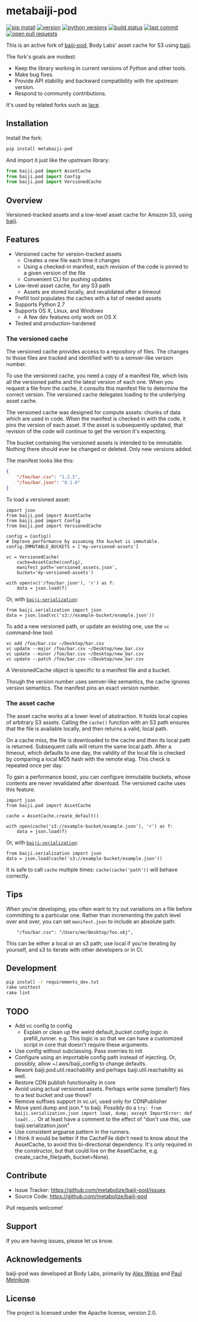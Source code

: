 metabaiji-pod
=============

[![pip install](https://img.shields.io/badge/pip%20install-metabaiji--pod-f441b8.svg?style=flat-square)][pypi]
[![version](https://img.shields.io/pypi/v/metabaiji-pod.svg?style=flat-square)][pypi]
[![python versions](https://img.shields.io/pypi/pyversions/metabaiji-pod.svg?style=flat-square)][pypi]
[![build status](https://img.shields.io/circleci/project/github/metabolize/baiji-pod/master.svg?style=flat-square)][circle]
[![last commit](https://img.shields.io/github/last-commit/metabolize/baiji-pod.svg?style=flat-square)][commits]
[![open pull requests](https://img.shields.io/github/issues-pr/metabolize/baiji-pod.svg?style=flat-square)][pull requests]

This is an active fork of [baiji-pod][upstream], Body Labs' asset cache for S3 using [baiji][].

The fork's goals are modest:

- Keep the library working in current versions of Python and other tools.
- Make bug fixes.
- Provide API stability and backward compatibility with the upstream version.
- Respond to community contributions.

It's used by related forks such as [lace][].

[upstream]: https://github.com/bodylabs/baiji-pod
[circle]: https://circleci.com/gh/metabolize/baiji-pod
[pypi]: https://pypi.org/project/metabaiji-pod/
[pull requests]: https://github.com/metabolize/baiji-pod/pulls
[commits]: https://github.com/metabolize/baiji-pod/commits/master
[baiji]: https://github.com/bodylabs/baiji
[lace]: https://github.com/metabolize/lace


Installation
------------

Install the fork:

```sh
pip install metabaiji-pod
```

And import it just like the upstream library:

```py
from baiji.pod import AssetCache
from baiji.pod import Config
from baiji.pod import VersionedCache
```


Overview
--------

Versioned-tracked assets and a low-level asset cache for Amazon S3, using
[baiji][].


Features
--------

- Versioned cache for version-tracked assets
    - Creates a new file each time it changes
    - Using a checked-in manifest, each revision of the code is pinned to a
      given version of the file
    - Convenient CLI for pushing updates
- Low-level asset cache, for any S3 path
    - Assets are stored locally, and revalidated after a timeout
- Prefill tool populates the caches with a list of needed assets
- Supports Python 2.7
- Supports OS X, Linux, and Windows
    - A few dev features only work on OS X
- Tested and production-hardened


### The versioned cache

The versioned cache provides access to a repository of files. The changes to
those files are tracked and identified with to a semver-like version number.

To use the versioned cache, you need a copy of a manifest file, which lists
all the versioned paths and the latest version of each one. When you request a
file from the cache, it consults this manifest file to determine the correct
version. The versioned cache delegates loading to the underlying asset cache.

The versioned cache was designed for compute assets: chunks of data which are
used in code. When the manifest is checked in with the code, it pins the
version of each asset. If the asset is subsequently updated, that revision
of the code will continue to get the version it's expecting.

The bucket containing the versioned assets is intended to be immutable.
Nothing there should ever be changed or deleted. Only new versions added.

The manifest looks like this:

```json
{
    "/foo/bar.csv": "1.2.5",
    "/foo/bar.json": "0.1.6"
}
```

To load a versioned asset:

```
import json
from baiji.pod import AssetCache
from baiji.pod import Config
from baiji.pod import VersionedCache

config = Config()
# Improve performance by assuming the bucket is immutable.
config.IMMUTABLE_BUCKETS = ['my-versioned-assets']

vc = VersionedCache(
    cache=AssetCache(config),
    manifest_path='versioned_assets.json',
    bucket='my-versioned-assets')

with open(vc('/foo/bar.json'), 'r') as f:
    data = json.load(f)
```

Or, with [`baiji-serialization`][baiji-serialization]:

```
from baiji.serialization import json
data = json.load(vc('s3://example-bucket/example.json'))
```

To add a new versioned path, or update an existing one, use the `vc`
command-line tool:

```
vc add /foo/bar.csv ~/Desktop/bar.csv
vc update --major /foo/bar.csv ~/Desktop/new_bar.csv
vc update --minor /foo/bar.csv ~/Desktop/new_bar.csv
vc update --patch /foo/bar.csv ~/Desktop/new_bar.csv
```

A VersionedCache object is specific to a manifest file and a bucket.

Though the version number uses semver-like semantics, the cache ignores
version semantics. The manifest pins an exact version number.


### The asset cache

The asset cache works at a lower level of abstraction. It holds local copies
of arbitrary S3 assets. Calling the `cache()` function with an S3 path ensures
that the file is available locally, and then returns a valid, local path.

On a cache miss, the file is downloaded to the cache and then its local path
is returned. Subsequent calls will return the same local path. After a
timeout, which defaults to one day, the validity of the local file is checked
by comparing a local MD5 hash with the remote etag. This check is repeated
once per day.

To gain a performance boost, you can configure immutable buckets, whose
contents are never revalidated after download. The versioned cache uses this
feature.

```
import json
from baiji.pod import AssetCache

cache = AssetCache.create_default()

with open(cache('s3://example-bucket/example.json'), 'r') as f:
    data = json.load(f)
```

Or, with [`baiji-serialization`][baiji-serialization]:

```
from baiji.serialization import json
data = json.load(cache('s3://example-bucket/example.json'))
```

It is safe to call `cache` multiple times: `cache(cache('path'))` will behave
correctly.

[baiji-serialization]: https://github.com/bodylabs/baiji-serialization


Tips
----

When you're developing, you often want to try out variations on a file before
committing to a particular one. Rather than incrementing the patch level over
and over, you can set `manifest.json` to include an absolute path:

```
    "/foo/bar.csv": "/Users/me/Desktop/foo.obj",
```

This can be either a local or an s3 path; use local if you're iterating by
yourself, and s3 to iterate with other developers or in CI.


Development
-----------

```sh
pip install -r requirements_dev.txt
rake unittest
rake lint
```


TODO
----

- Add vc config to config
    - Explain or clean up the weird default_bucket config logic in
      prefill_runner. e.g. This logic is so that we can have a customized
      script in core that doesn't require these arguments.
- Use config without subclassing. Pass overries to init
- Configure using an importable config path instead of injecting. Or, possibly,
  allow ~/.aws/baiji_config to change defaults.
- Rework baiji.pod.util.reachability and perhaps baiji.util.reachability
  as well.
- Restore CDN publish functionality in core
- Avoid using actual versioned assets. Perhaps write some (smaller!)
  files to a test bucket and use those?
- Remove suffixes support in vc.uri, used only for CDNPublisher
- Move yaml.dump and json.* to baiji. Possibly do a
  `try: from baiji.serialization.json import load, dump; except ImportError: def load(...`
   Or at least have a comment to the effect of "don't use this, use baiji.serialization.json"
- Use consistent argparse pattern in the runners.
- I think it would be better if the CacheFile didn't need to know about the
  AssetCache, to avoid this bi-directional dependency. It's only required in
  the constructor, but that could live on the AssetCache, e.g.
  create_cache_file(path, bucket=None).


Contribute
----------

- Issue Tracker: https://github.com/metabolize/baiji-pod/issues
- Source Code: https://github.com/metabolize/baiji-pod

Pull requests welcome!


Support
-------

If you are having issues, please let us know.


Acknowledgements
----------------

baiji-pod was developed at Body Labs, primarily by [Alex Weiss][] and
[Paul Melnikow][].

[alex weiss]: https://github.com/algrs
[paul melnikow]: https://github.com/paulmelnikow


License
-------

The project is licensed under the Apache license, version 2.0.
